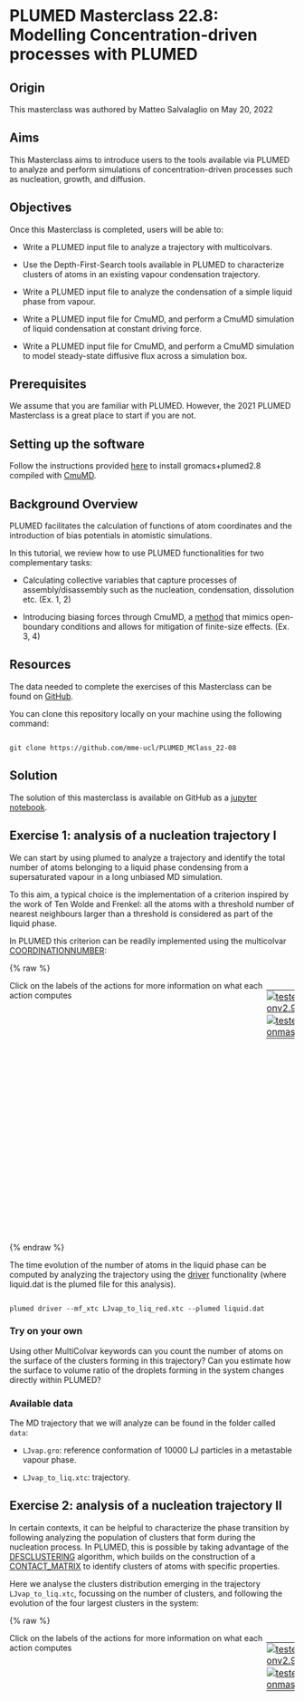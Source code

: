 # PLUMED Masterclass 22.8: Modelling Concentration-driven processes with PLUMED



## Origin 



This masterclass was authored by Matteo Salvalaglio on May 20, 2022



## Aims



This Masterclass aims to introduce users to the tools available via PLUMED to analyze and perform simulations of concentration-driven processes such as nucleation, growth, and diffusion. 



## Objectives



Once this Masterclass is completed, users will be able to:



- Write a PLUMED input file to analyze a trajectory with multicolvars.

- Use the Depth-First-Search tools available in PLUMED to characterize clusters of atoms in an existing vapour condensation trajectory.

- Write a PLUMED input file to analyze the condensation of a simple liquid phase from vapour.  

- Write a PLUMED input file for CmuMD, and perform a CmuMD simulation of liquid condensation at constant driving force.

- Write a PLUMED input file for CmuMD, and perform a CmuMD simulation to model steady-state diffusive flux across a simulation box. 



## Prerequisites



We assume that you are familiar with PLUMED. However, the 2021 PLUMED Masterclass is a great place to start if you are not.



## Setting up the software 



Follow the instructions provided [here](https://urldefense.com/v3/__https://github.com/plumed/masterclass-2022__;!!JFdNOqOXpB6UZW0!5LDzfOpI0a0QUEAXjfWbM4f1ubgf4gC-ELH4qKstVB9wJwXRDKOjaCtm52xOb0YEw5tvTtPxyw$ ) to install gromacs+plumed2.8 compiled with [CmuMD](https://urldefense.com/v3/__https://github.com/mme-ucl/CmuMD__;!!JFdNOqOXpB6UZW0!5LDzfOpI0a0QUEAXjfWbM4f1ubgf4gC-ELH4qKstVB9wJwXRDKOjaCtm52xOb0YEw5sp2Fhg_A$ ).



## Background Overview 



PLUMED facilitates the calculation of functions of atom coordinates and the introduction of bias potentials in atomistic simulations. 



In this tutorial, we review how to use PLUMED functionalities for two complementary tasks: 

- Calculating collective variables that capture processes of assembly/disassembly such as the nucleation, condensation, dissolution etc. (Ex. 1, 2)

- Introducing biasing forces through CmuMD, a [method](https://urldefense.com/v3/__https://aip.scitation.org/doi/abs/10.1063/1.4917200__;!!JFdNOqOXpB6UZW0!5LDzfOpI0a0QUEAXjfWbM4f1ubgf4gC-ELH4qKstVB9wJwXRDKOjaCtm52xOb0YEw5vzGbfc4A$ ) that mimics open-boundary conditions and allows for mitigation of finite-size effects. (Ex. 3, 4)



## Resources



The data needed to complete the exercises of this Masterclass can be found on [GitHub](https://github.com/mme-ucl/PLUMED_MClass_22-08).

You can clone this repository locally on your machine using the following command:



````

git clone https://github.com/mme-ucl/PLUMED_MClass_22-08 

````



## Solution



The solution of this masterclass is available on GitHub as a [jupyter notebook](https://github.com/mme-ucl/PLUMED_MClass_22-08/blob/main/Solution/Solution.ipynb). 



## Exercise 1: analysis of a nucleation trajectory I 



We can start by using plumed to analyze a trajectory and identify the total number of atoms belonging to a liquid phase condensing from a supersaturated vapour in a long unbiased MD simulation.



To this aim, a typical choice is the implementation of a criterion inspired by the work of Ten Wolde and Frenkel: all the atoms with a threshold number of nearest neighbours larger than a threshold is considered as part of the liquid phase. 



In PLUMED this criterion can be readily implemented using the multicolvar [COORDINATIONNUMBER](https://www.plumed.org/doc-master/user-doc/html/_c_o_o_r_d_i_n_a_t_i_o_n_n_u_m_b_e_r.html): 



{% raw %}
<div style="width: 100%; float:left">
<div style="width: 90%; float:left" id="value_details_INSTRUCTIONS.md_working_1.dat"> Click on the labels of the actions for more information on what each action computes </div>
<div style="width: 10%; float:left"><table><tr><td style="padding:1px"><a href="INSTRUCTIONS.md_working_1.dat.plumed.stderr"><img src="https://img.shields.io/badge/v2.9-passing-green.svg" alt="tested onv2.9" /></a></td></tr><tr><td style="padding:1px"><a href="INSTRUCTIONS.md_working_1.dat.plumed_master.stderr"><img src="https://img.shields.io/badge/master-passing-green.svg" alt="tested onmaster" /></a></td></tr></table></div></div>
<pre style="width=97%;">
<span style="color:blue" class="comment"># LIQUID-like atoms</span>
<br/><span id="INSTRUCTIONS.md_working_1.datlq_short"><b name="INSTRUCTIONS.md_working_1.datlq" onclick='showPath("INSTRUCTIONS.md_working_1.dat","INSTRUCTIONS.md_working_1.datlq","INSTRUCTIONS.md_working_1.datlq_shortcut","blue")'>lq</b><span style="display:none;" id="INSTRUCTIONS.md_working_1.datlq_shortcut">The COORDINATIONNUMBER action with label <b>lq</b> calculates the following quantities:<table  align="center" frame="void" width="95%" cellpadding="5%"><tr><td width="5%"><b> Quantity </b>  </td><td width="5%"><b> Type </b>  </td><td><b> Description </b> </td></tr><tr><td width="5%">lq</td><td width="5%"><font color="blue">vector</font></td><td>the value calculated by this action</td></tr><tr><td width="5%">lq_morethan</td><td width="5%"><font color="black">scalar</font></td><td>the number of colvars that have a value more than a threshold</td></tr></table></span>: <div class="tooltip" style="color:green">COORDINATIONNUMBER<div class="right">Calculate the coordination numbers of atoms so that you can then calculate functions of the distribution of This action is <a class="toggler" href='javascript:;' onclick='toggleDisplay("INSTRUCTIONS.md_working_1.datlq");'>a shortcut</a>. <a href="https://www.plumed.org/doc-master/user-doc/html/_c_o_o_r_d_i_n_a_t_i_o_n_n_u_m_b_e_r.html">More details</a><i></i></div></div> <div class="tooltip">SPECIES<div class="right">this keyword is used for colvars such as coordination number<i></i></div></div>=1-10000 <div class="tooltip">SWITCH<div class="right">the switching function that it used in the construction of the contact matrix<i></i></div></div>={CUBIC D_0=0.45 D_MAX=0.55} <div class="tooltip">MORE_THAN<div class="right">calculate the number of variables that are more than a certain target value<i></i></div></div>={RATIONAL R_0=5.0 D_MAX=10.0}
</span><span id="INSTRUCTIONS.md_working_1.datlq_long" style="display:none;"><span style="color:blue" class="comment"># PLUMED interprets the command:
</span><span class="toggler" style="color:red" onclick='toggleDisplay("INSTRUCTIONS.md_working_1.datlq")'># lq: COORDINATIONNUMBER SPECIES=1-10000 SWITCH={CUBIC D_0=0.45 D_MAX=0.55} MORE_THAN={RATIONAL R_0=5.0 D_MAX=10.0}</span>
<span style="color:blue" class="comment"># as follows (Click the red comment above to revert to the short version of the input):</span>
<b name="INSTRUCTIONS.md_working_1.datlq_grp" onclick='showPath("INSTRUCTIONS.md_working_1.dat","INSTRUCTIONS.md_working_1.datlq_grp","INSTRUCTIONS.md_working_1.datlq_grp","violet")'>lq_grp</b><span style="display:none;" id="INSTRUCTIONS.md_working_1.datlq_grp">The GROUP action with label <b>lq_grp</b> calculates the following quantities:<table  align="center" frame="void" width="95%" cellpadding="5%"><tr><td width="5%"><b> Quantity </b>  </td><td width="5%"><b> Type </b>  </td><td><b> Description </b> </td></tr><tr><td width="5%">lq_grp</td><td width="5%"><font color="violet">atoms</font></td><td>indices of atoms specified in GROUP</td></tr></table></span>: <div class="tooltip" style="color:green">GROUP<div class="right">Define a group of atoms so that a particular list of atoms can be referenced with a single label in definitions of CVs or virtual atoms. <a href="https://www.plumed.org/doc-master/user-doc/html/_g_r_o_u_p.html" style="color:green">More details</a><i></i></div></div> <div class="tooltip">ATOMS<div class="right">the numerical indexes for the set of atoms in the group<i></i></div></div>=1-10000 
<b name="INSTRUCTIONS.md_working_1.datlq_mat" onclick='showPath("INSTRUCTIONS.md_working_1.dat","INSTRUCTIONS.md_working_1.datlq_mat","INSTRUCTIONS.md_working_1.datlq_mat","red")'>lq_mat</b><span style="display:none;" id="INSTRUCTIONS.md_working_1.datlq_mat">The CONTACT_MATRIX action with label <b>lq_mat</b> calculates the following quantities:<table  align="center" frame="void" width="95%" cellpadding="5%"><tr><td width="5%"><b> Quantity </b>  </td><td width="5%"><b> Type </b>  </td><td><b> Description </b> </td></tr><tr><td width="5%">lq_mat</td><td width="5%"><font color="red">matrix</font></td><td>a matrix containing the weights for the bonds between each pair of atoms</td></tr></table></span>: <div class="tooltip" style="color:green">CONTACT_MATRIX<div class="right">Adjacency matrix in which two atoms are adjacent if they are within a certain cutoff. <a href="https://www.plumed.org/doc-master/user-doc/html/_c_o_n_t_a_c_t__m_a_t_r_i_x.html" style="color:green">More details</a><i></i></div></div> <div class="tooltip">GROUP<div class="right">specifies the list of atoms that should be assumed indistinguishable<i></i></div></div>=1-10000 <div class="tooltip">SWITCH<div class="right">specify the switching function to use between two sets of indistinguishable atoms<i></i></div></div>={CUBIC D_0=0.45 D_MAX=0.55} 
<b name="INSTRUCTIONS.md_working_1.datlq_ones" onclick='showPath("INSTRUCTIONS.md_working_1.dat","INSTRUCTIONS.md_working_1.datlq_ones","INSTRUCTIONS.md_working_1.datlq_ones","blue")'>lq_ones</b><span style="display:none;" id="INSTRUCTIONS.md_working_1.datlq_ones">The CONSTANT action with label <b>lq_ones</b> calculates the following quantities:<table  align="center" frame="void" width="95%" cellpadding="5%"><tr><td width="5%"><b> Quantity </b>  </td><td width="5%"><b> Type </b>  </td><td><b> Description </b> </td></tr><tr><td width="5%">lq_ones</td><td width="5%"><font color="blue">vector</font></td><td>the constant value that was read from the plumed input</td></tr></table></span>: <div class="tooltip" style="color:green">ONES<div class="right">Create a constant vector with all elements equal to one <a href="https://www.plumed.org/doc-master/user-doc/html/_o_n_e_s.html" style="color:green">More details</a><i></i></div></div> <div class="tooltip">SIZE<div class="right">the number of ones that you would like to create<i></i></div></div>=10000
<b name="INSTRUCTIONS.md_working_1.datlq" onclick='showPath("INSTRUCTIONS.md_working_1.dat","INSTRUCTIONS.md_working_1.datlq","INSTRUCTIONS.md_working_1.datlq","blue")'>lq</b><span style="display:none;" id="INSTRUCTIONS.md_working_1.datlq">The MATRIX_VECTOR_PRODUCT action with label <b>lq</b> calculates the following quantities:<table  align="center" frame="void" width="95%" cellpadding="5%"><tr><td width="5%"><b> Quantity </b>  </td><td width="5%"><b> Type </b>  </td><td><b> Description </b> </td></tr><tr><td width="5%">lq</td><td width="5%"><font color="blue">vector</font></td><td>the vector that is obtained by taking the product between the matrix and the vector that were input</td></tr></table></span>: <div class="tooltip" style="color:green">MATRIX_VECTOR_PRODUCT<div class="right">Calculate the product of the matrix and the vector <a href="https://www.plumed.org/doc-master/user-doc/html/_m_a_t_r_i_x__v_e_c_t_o_r__p_r_o_d_u_c_t.html" style="color:green">More details</a><i></i></div></div> <div class="tooltip">ARG<div class="right">the input for this action is the scalar output from one or more other actions<i></i></div></div>=<b name="INSTRUCTIONS.md_working_1.datlq_mat">lq_mat</b>,<b name="INSTRUCTIONS.md_working_1.datlq_ones">lq_ones</b> 
<b name="INSTRUCTIONS.md_working_1.datlq_caverage" onclick='showPath("INSTRUCTIONS.md_working_1.dat","INSTRUCTIONS.md_working_1.datlq_caverage","INSTRUCTIONS.md_working_1.datlq_caverage","black")'>lq_caverage</b><span style="display:none;" id="INSTRUCTIONS.md_working_1.datlq_caverage">The MEAN action with label <b>lq_caverage</b> calculates the following quantities:<table  align="center" frame="void" width="95%" cellpadding="5%"><tr><td width="5%"><b> Quantity </b>  </td><td width="5%"><b> Type </b>  </td><td><b> Description </b> </td></tr><tr><td width="5%">lq_caverage</td><td width="5%"><font color="black">scalar</font></td><td>the mean of all the elements in the input vector</td></tr></table></span>: <div class="tooltip" style="color:green">MEAN<div class="right">Calculate the arithmetic mean of the elements in a vector <a href="https://www.plumed.org/doc-master/user-doc/html/_m_e_a_n.html" style="color:green">More details</a><i></i></div></div> <div class="tooltip">ARG<div class="right">the input to this function<i></i></div></div>=<b name="INSTRUCTIONS.md_working_1.datlq">lq</b> <div class="tooltip">PERIODIC<div class="right">if the output of your function is periodic then you should specify the periodicity of the function<i></i></div></div>=NO 
<b name="INSTRUCTIONS.md_working_1.datlq_mt" onclick='showPath("INSTRUCTIONS.md_working_1.dat","INSTRUCTIONS.md_working_1.datlq_mt","INSTRUCTIONS.md_working_1.datlq_mt","blue")'>lq_mt</b><span style="display:none;" id="INSTRUCTIONS.md_working_1.datlq_mt">The MORE_THAN action with label <b>lq_mt</b> calculates the following quantities:<table  align="center" frame="void" width="95%" cellpadding="5%"><tr><td width="5%"><b> Quantity </b>  </td><td width="5%"><b> Type </b>  </td><td><b> Description </b> </td></tr><tr><td width="5%">lq_mt</td><td width="5%"><font color="blue">vector</font></td><td>the vector obtained by doing an element-wise application of a function that is one if the if the input is more than a threshold to the input vectors</td></tr></table></span>: <div class="tooltip" style="color:green">MORE_THAN<div class="right">Use a switching function to determine how many of the input variables are more than a certain cutoff. <a href="https://www.plumed.org/doc-master/user-doc/html/_m_o_r_e__t_h_a_n.html" style="color:green">More details</a><i></i></div></div> <div class="tooltip">ARG<div class="right">the input to this function<i></i></div></div>=<b name="INSTRUCTIONS.md_working_1.datlq">lq</b> <div class="tooltip">SWITCH<div class="right">This keyword is used if you want to employ an alternative to the continuous swiching function defined above<i></i></div></div>={RATIONAL R_0=5.0 D_MAX=10.0} 
<b name="INSTRUCTIONS.md_working_1.datlq_morethan" onclick='showPath("INSTRUCTIONS.md_working_1.dat","INSTRUCTIONS.md_working_1.datlq_morethan","INSTRUCTIONS.md_working_1.datlq_morethan","black")'>lq_morethan</b><span style="display:none;" id="INSTRUCTIONS.md_working_1.datlq_morethan">The SUM action with label <b>lq_morethan</b> calculates the following quantities:<table  align="center" frame="void" width="95%" cellpadding="5%"><tr><td width="5%"><b> Quantity </b>  </td><td width="5%"><b> Type </b>  </td><td><b> Description </b> </td></tr><tr><td width="5%">lq_morethan</td><td width="5%"><font color="black">scalar</font></td><td>the sum of all the elements in the input vector</td></tr></table></span>: <div class="tooltip" style="color:green">SUM<div class="right">Calculate the sum of the arguments <a href="https://www.plumed.org/doc-master/user-doc/html/_s_u_m.html" style="color:green">More details</a><i></i></div></div> <div class="tooltip">ARG<div class="right">the input to this function<i></i></div></div>=<b name="INSTRUCTIONS.md_working_1.datlq_mt">lq_mt</b> <div class="tooltip">PERIODIC<div class="right">if the output of your function is periodic then you should specify the periodicity of the function<i></i></div></div>=NO 
<span style="color:blue"># --- End of included input --- </span></span><br/><div class="tooltip" style="color:green">PRINT<div class="right">Print quantities to a file. <a href="https://www.plumed.org/doc-master/user-doc/html/_p_r_i_n_t.html" style="color:green">More details</a><i></i></div></div> <div class="tooltip">ARG<div class="right">the input for this action is the scalar output from one or more other actions<i></i></div></div>=<b name="INSTRUCTIONS.md_working_1.datlq">lq.morethan</b> <div class="tooltip">STRIDE<div class="right"> the frequency with which the quantities of interest should be output<i></i></div></div>=1 <div class="tooltip">FILE<div class="right">the name of the file on which to output these quantities<i></i></div></div>=nliquid.dat
</pre>
 {% endraw %} 



The time evolution of the number of atoms in the liquid phase can be computed by analyzing the trajectory using the [driver](https://www.plumed.org/doc-master/user-doc/html/driver.html) functionality (where liquid.dat is the plumed file for this analysis). 



````

plumed driver --mf_xtc LJvap_to_liq_red.xtc --plumed liquid.dat

````



### Try on your own



Using other MultiColvar keywords can you count the number of atoms on the surface of the clusters forming in this trajectory? Can you estimate how the surface to volume ratio of the droplets forming in the system changes directly within PLUMED? 



### Available data



The MD trajectory that we will analyze can be found in the folder called `data`:

- `LJvap.gro`: reference conformation of 10000 LJ particles in a metastable vapour phase.

- `LJvap_to_liq.xtc`: trajectory.



## Exercise 2: analysis of a nucleation trajectory II



In certain contexts, it can be helpful to characterize the phase transition by following analyzing the population of clusters that form during the nucleation process. In PLUMED, this is possible by taking advantage of the [DFSCLUSTERING](https://www.plumed.org/doc-master/user-doc/html/_d_f_s_c_l_u_s_t_e_r_i_n_g.html) algorithm, which builds on the construction of a [CONTACT_MATRIX](https://www.plumed.org/doc-master/user-doc/html/_c_o_n_t_a_c_t__m_a_t_r_i_x.html) to identify clusters of atoms with specific properties. 



Here we analyse the clusters distribution emerging in the trajectory `LJvap_to_liq.xtc`, focussing on the number of clusters, and following the evolution of the four largest clusters in the system: 



{% raw %}
<div style="width: 100%; float:left">
<div style="width: 90%; float:left" id="value_details_INSTRUCTIONS.md_working_2.dat"> Click on the labels of the actions for more information on what each action computes </div>
<div style="width: 10%; float:left"><table><tr><td style="padding:1px"><a href="INSTRUCTIONS.md_working_2.dat.plumed.stderr"><img src="https://img.shields.io/badge/v2.9-failed-red.svg" alt="tested onv2.9" /></a></td></tr><tr><td style="padding:1px"><a href="INSTRUCTIONS.md_working_2.dat.plumed_master.stderr"><img src="https://img.shields.io/badge/master-failed-red.svg" alt="tested onmaster" /></a></td></tr></table></div></div>
<pre style="width=97%;">
<span style="color:blue" class="comment"># Identify liquid-like atoms</span>
<br/><b name="INSTRUCTIONS.md_working_2.datlq" onclick='showPath("INSTRUCTIONS.md_working_2.dat","INSTRUCTIONS.md_working_2.datlq","INSTRUCTIONS.md_working_2.datlq","brown")'>lq</b>: <div class="tooltip" style="color:green">COORDINATIONNUMBER<div class="right">Calculate the coordination numbers of atoms so that you can then calculate functions of the distribution of <a href="https://www.plumed.org/doc-master/user-doc/html/_c_o_o_r_d_i_n_a_t_i_o_n_n_u_m_b_e_r.html" style="color:green">More details</a><i></i></div></div> <div class="tooltip">SPECIES<div class="right">this keyword is used for colvars such as coordination number<i></i></div></div>=1-10000 <div class="tooltip">SWITCH<div class="right">the switching function that it used in the construction of the contact matrix<i></i></div></div>={CUBIC D_0=0.45  D_MAX=0.55} <div class="tooltip">MORE_THAN<div class="right">calculate the number of variables that are more than a certain target value<i></i></div></div>={RATIONAL R_0=5.0 D_MAX=10.0}


<br/><span style="color:blue" class="comment"># Define a contact matrix &amp; perfom DFS clustering </span>
<br/><span style="display:none;" id="INSTRUCTIONS.md_working_2.datlq">The COORDINATIONNUMBER action with label <b>lq</b> calculates the following quantities:<table  align="center" frame="void" width="95%" cellpadding="5%"><tr><td width="5%"><b> Quantity </b>  </td><td><b> Description </b> </td></tr><tr><td width="5%">lq.morethan</td><td>the number of colvars that have a value more than a threshold</td></tr></table></span><b name="INSTRUCTIONS.md_working_2.datcm" onclick='showPath("INSTRUCTIONS.md_working_2.dat","INSTRUCTIONS.md_working_2.datcm","INSTRUCTIONS.md_working_2.datcm","brown")'>cm</b>: <div class="tooltip" style="color:green">CONTACT_MATRIX<div class="right">Adjacency matrix in which two atoms are adjacent if they are within a certain cutoff. <a href="https://www.plumed.org/doc-master/user-doc/html/_c_o_n_t_a_c_t__m_a_t_r_i_x.html" style="color:green">More details</a><i></i></div></div> <div class="tooltip">ATOMS<div class="right">the atoms for which you would like to calculate the adjacency matrix<i></i></div></div>=<b name="INSTRUCTIONS.md_working_2.datlq">lq</b>  <div class="tooltip">SWITCH<div class="right">specify the switching function to use between two sets of indistinguishable atoms<i></i></div></div>={CUBIC D_0=0.45  D_MAX=0.55}
<br/><span style="display:none;" id="INSTRUCTIONS.md_working_2.datcm">The CONTACT_MATRIX action with label <b>cm</b> calculates the following quantities:<table  align="center" frame="void" width="95%" cellpadding="5%"><tr><td width="5%"><b> Quantity </b>  </td><td><b> Description </b> </td></tr><tr><td width="5%">cm.value</td><td>a matrix containing the weights for the bonds between each pair of atoms</td></tr></table></span><b name="INSTRUCTIONS.md_working_2.datdfs" onclick='showPath("INSTRUCTIONS.md_working_2.dat","INSTRUCTIONS.md_working_2.datdfs","INSTRUCTIONS.md_working_2.datdfs","brown")'>dfs</b>: <div class="tooltip" style="color:green">DFSCLUSTERING<div class="right">Find the connected components of the matrix using the depth first search clustering algorithm. <a href="https://www.plumed.org/doc-master/user-doc/html/_d_f_s_c_l_u_s_t_e_r_i_n_g.html" style="color:green">More details</a><i></i></div></div> <div class="tooltip">MATRIX<div class="right">the input matrix (can use ARG instead)<i></i></div></div>=<b name="INSTRUCTIONS.md_working_2.datcm">cm</b>


<br/><span style="color:blue" class="comment"># Compute the size of the four largest clusters</span>
<br/><span style="display:none;" id="INSTRUCTIONS.md_working_2.datdfs">The DFSCLUSTERING action with label <b>dfs</b> calculates the following quantities:<table  align="center" frame="void" width="95%" cellpadding="5%"><tr><td width="5%"><b> Quantity </b>  </td><td><b> Description </b> </td></tr><tr><td width="5%">dfs.value</td><td>vector with length that is equal to the number of rows in the input matrix</td></tr></table></span><b name="INSTRUCTIONS.md_working_2.datcluster_1" onclick='showPath("INSTRUCTIONS.md_working_2.dat","INSTRUCTIONS.md_working_2.datcluster_1","INSTRUCTIONS.md_working_2.datcluster_1","brown")'>cluster_1</b>: <div class="tooltip" style="color:green">CLUSTER_NATOMS<div class="right">Calculate the number of atoms in the cluster of interest <a href="https://www.plumed.org/doc-master/user-doc/html/_c_l_u_s_t_e_r__n_a_t_o_m_s.html" style="color:green">More details</a><i></i></div></div> <div class="tooltip">CLUSTERS<div class="right">the label of the action that does the clustering<i></i></div></div>=<b name="INSTRUCTIONS.md_working_2.datdfs">dfs</b> <div class="tooltip">CLUSTER<div class="right"> which cluster would you like to look at 1 is the largest cluster, 2 is the second largest, 3 is the the third largest and so on<i></i></div></div>=1    
<br/><span style="display:none;" id="INSTRUCTIONS.md_working_2.datcluster_1">The CLUSTER_NATOMS action with label <b>cluster_1</b> calculates the following quantities:<table  align="center" frame="void" width="95%" cellpadding="5%"><tr><td width="5%"><b> Quantity </b>  </td><td><b> Description </b> </td></tr><tr><td width="5%">cluster_1.value</td><td>the number of atoms in the cluster</td></tr></table></span><b name="INSTRUCTIONS.md_working_2.datcluster_2" onclick='showPath("INSTRUCTIONS.md_working_2.dat","INSTRUCTIONS.md_working_2.datcluster_2","INSTRUCTIONS.md_working_2.datcluster_2","brown")'>cluster_2</b>: <div class="tooltip" style="color:green">CLUSTER_NATOMS<div class="right">Calculate the number of atoms in the cluster of interest <a href="https://www.plumed.org/doc-master/user-doc/html/_c_l_u_s_t_e_r__n_a_t_o_m_s.html" style="color:green">More details</a><i></i></div></div> <div class="tooltip">CLUSTERS<div class="right">the label of the action that does the clustering<i></i></div></div>=<b name="INSTRUCTIONS.md_working_2.datdfs">dfs</b> <div class="tooltip">CLUSTER<div class="right"> which cluster would you like to look at 1 is the largest cluster, 2 is the second largest, 3 is the the third largest and so on<i></i></div></div>=2
<br/><span style="display:none;" id="INSTRUCTIONS.md_working_2.datcluster_2">The CLUSTER_NATOMS action with label <b>cluster_2</b> calculates the following quantities:<table  align="center" frame="void" width="95%" cellpadding="5%"><tr><td width="5%"><b> Quantity </b>  </td><td><b> Description </b> </td></tr><tr><td width="5%">cluster_2.value</td><td>the number of atoms in the cluster</td></tr></table></span><b name="INSTRUCTIONS.md_working_2.datcluster_3" onclick='showPath("INSTRUCTIONS.md_working_2.dat","INSTRUCTIONS.md_working_2.datcluster_3","INSTRUCTIONS.md_working_2.datcluster_3","brown")'>cluster_3</b>: <div class="tooltip" style="color:green">CLUSTER_NATOMS<div class="right">Calculate the number of atoms in the cluster of interest <a href="https://www.plumed.org/doc-master/user-doc/html/_c_l_u_s_t_e_r__n_a_t_o_m_s.html" style="color:green">More details</a><i></i></div></div> <div class="tooltip">CLUSTERS<div class="right">the label of the action that does the clustering<i></i></div></div>=<b name="INSTRUCTIONS.md_working_2.datdfs">dfs</b> <div class="tooltip">CLUSTER<div class="right"> which cluster would you like to look at 1 is the largest cluster, 2 is the second largest, 3 is the the third largest and so on<i></i></div></div>=3
<br/><span style="display:none;" id="INSTRUCTIONS.md_working_2.datcluster_3">The CLUSTER_NATOMS action with label <b>cluster_3</b> calculates the following quantities:<table  align="center" frame="void" width="95%" cellpadding="5%"><tr><td width="5%"><b> Quantity </b>  </td><td><b> Description </b> </td></tr><tr><td width="5%">cluster_3.value</td><td>the number of atoms in the cluster</td></tr></table></span><b name="INSTRUCTIONS.md_working_2.datcluster_4" onclick='showPath("INSTRUCTIONS.md_working_2.dat","INSTRUCTIONS.md_working_2.datcluster_4","INSTRUCTIONS.md_working_2.datcluster_4","brown")'>cluster_4</b>: <div class="tooltip" style="color:green">CLUSTER_NATOMS<div class="right">Calculate the number of atoms in the cluster of interest <a href="https://www.plumed.org/doc-master/user-doc/html/_c_l_u_s_t_e_r__n_a_t_o_m_s.html" style="color:green">More details</a><i></i></div></div> <div class="tooltip">CLUSTERS<div class="right">the label of the action that does the clustering<i></i></div></div>=<b name="INSTRUCTIONS.md_working_2.datdfs">dfs</b> <div class="tooltip">CLUSTER<div class="right"> which cluster would you like to look at 1 is the largest cluster, 2 is the second largest, 3 is the the third largest and so on<i></i></div></div>=4


<br/><span style="color:blue" class="comment"># Compute the number of clusters  </span>
<br/><span style="display:none;" id="INSTRUCTIONS.md_working_2.datcluster_4">The CLUSTER_NATOMS action with label <b>cluster_4</b> calculates the following quantities:<table  align="center" frame="void" width="95%" cellpadding="5%"><tr><td width="5%"><b> Quantity </b>  </td><td><b> Description </b> </td></tr><tr><td width="5%">cluster_4.value</td><td>the number of atoms in the cluster</td></tr></table></span><b name="INSTRUCTIONS.md_working_2.datnclust" onclick='showPath("INSTRUCTIONS.md_working_2.dat","INSTRUCTIONS.md_working_2.datnclust","INSTRUCTIONS.md_working_2.datnclust","brown")'>nclust</b>: <div class="tooltip" style="color:green">CLUSTER_DISTRIBUTION<div class="right">Calculate functions of the distribution of properties in your connected components. <a href="https://www.plumed.org/doc-master/user-doc/html/_c_l_u_s_t_e_r__d_i_s_t_r_i_b_u_t_i_o_n.html" style="color:green">More details</a><i></i></div></div> <div class="tooltip">CLUSTERS<div class="right">the label of the action that does the clustering<i></i></div></div>=<b name="INSTRUCTIONS.md_working_2.datdfs">dfs</b> <div class="tooltip">MORE_THAN<div class="right">calculate the number of variables that are more than a certain target value<i></i></div></div>={GAUSSIAN D_0=D_0=1.95 R_0=0.01 D_MAX=1.99}


<br/><span style="color:blue" class="comment"># PRINT to file</span>
<br/><span style="display:none;" id="INSTRUCTIONS.md_working_2.datnclust">The CLUSTER_DISTRIBUTION action with label <b>nclust</b> calculates the following quantities:<table  align="center" frame="void" width="95%" cellpadding="5%"><tr><td width="5%"><b> Quantity </b>  </td><td><b> Description </b> </td></tr><tr><td width="5%">nclust.morethan</td><td>the number of colvars that have a value more than a threshold</td></tr></table></span><div class="tooltip" style="color:green">PRINT<div class="right">Print quantities to a file. <a href="https://www.plumed.org/doc-master/user-doc/html/_p_r_i_n_t.html" style="color:green">More details</a><i></i></div></div> <div class="tooltip">ARG<div class="right">the input for this action is the scalar output from one or more other actions<i></i></div></div>=<b name="INSTRUCTIONS.md_working_2.datlq">lq.morethan</b>,<b name="INSTRUCTIONS.md_working_2.datnclust">nclust.*</b>,<b name="INSTRUCTIONS.md_working_2.datcluster_1">cluster_1</b>,<b name="INSTRUCTIONS.md_working_2.datcluster_2">cluster_2</b>,<b name="INSTRUCTIONS.md_working_2.datcluster_3">cluster_3</b>,<b name="INSTRUCTIONS.md_working_2.datcluster_4">cluster_4</b> <div class="tooltip">STRIDE<div class="right"> the frequency with which the quantities of interest should be output<i></i></div></div>=1  <div class="tooltip">FILE<div class="right">the name of the file on which to output these quantities<i></i></div></div>=clusters.dat


<br/><span style="display:none;" id="INSTRUCTIONS.md_working_2.dat">The PRINT action with label <b></b> calculates something</span><div class="tooltip" style="color:green">FLUSH<div class="right">This command instructs plumed to flush all the open files with a user specified frequency. <a href="https://www.plumed.org/doc-master/user-doc/html/_f_l_u_s_h.html" style="color:green">More details</a><i></i></div></div> <div class="tooltip">STRIDE<div class="right">the frequency with which all the open files should be flushed<i></i></div></div>=1
</pre>
 {% endraw %} 



### Try on your own



Modifying the setup above, can you compute the number of clusters with a size larger than 20 LJ particles? 



### Available data



The MD trajectory that we will analyze can be found in the folder called `data`:

- `LJvap.gro`: reference conformation of 10000 LJ particles in a metastable vapour phase.

- `LJvap_to_liq.xtc`: trajectory.



## Exercise 3: Steady-state diffusive flux with CmuMD



In the two examples discussed in Exercises 1 and 2 it is apparent that the process of condensation reaches steady state due to finite-size effects. However, looking at the process more carefully, one can notice that the driving force leading to phase separation is far from constant.

C$\mu$MD allows using PLUMED to apply ad-hoc forces and keep constant the composition of spatial regions of the simulation box called control regions. This feature allows to model processes driven by concentration in steady, out-of-equilibrium conditions. 



The first example we will focus on is a purely diffusive process in a LJ vapour. 



A PLUMED file that allows imposing a steady concentration difference with CmuMD looks like: 



{% raw %}
<div style="width: 100%; float:left">
<div style="width: 90%; float:left" id="value_details_INSTRUCTIONS.md_working_3.dat"> Click on the labels of the actions for more information on what each action computes </div>
<div style="width: 10%; float:left"><table><tr><td style="padding:1px"><a href="INSTRUCTIONS.md_working_3.dat.plumed.stderr"><img src="https://img.shields.io/badge/v2.9-failed-red.svg" alt="tested onv2.9" /></a></td></tr><tr><td style="padding:1px"><a href="INSTRUCTIONS.md_working_3.dat.plumed_master.stderr"><img src="https://img.shields.io/badge/master-failed-red.svg" alt="tested onmaster" /></a></td></tr></table></div></div>
<pre style="width=97%;">
<span style="color:blue" class="comment"># Define groups of atoms</span>
<br/><b name="INSTRUCTIONS.md_working_3.datLJ" onclick='showPath("INSTRUCTIONS.md_working_3.dat","INSTRUCTIONS.md_working_3.datLJ","INSTRUCTIONS.md_working_3.datLJ","brown")'>LJ</b>: <div class="tooltip" style="color:green">GROUP<div class="right">Define a group of atoms so that a particular list of atoms can be referenced with a single label in definitions of CVs or virtual atoms. <a href="https://www.plumed.org/doc-master/user-doc/html/_g_r_o_u_p.html" style="color:green">More details</a><i></i></div></div> <div class="tooltip">ATOMS<div class="right">the numerical indexes for the set of atoms in the group<i></i></div></div>=1-1000:1 


<br/><span style="color:blue" class="comment"># Provide parameters for the CV</span>
<br/><span style="display:none;" id="INSTRUCTIONS.md_working_3.datLJ">The GROUP action with label <b>LJ</b> calculates something</span><b name="INSTRUCTIONS.md_working_3.datleft" onclick='showPath("INSTRUCTIONS.md_working_3.dat","INSTRUCTIONS.md_working_3.datleft","INSTRUCTIONS.md_working_3.datleft","brown")'>left</b>:  <div class="tooltip" style="color:green">CMUMD<div class="right">This action is not part of PLUMED and was included by using a LOAD command <a href="https://www.plumed.org/doc-master/user-doc/html/_l_o_a_d.html" style="color:green">More details</a><i></i></div></div> GROUP=lj NSV=1 FIXED=0.5 DCR=0.25 CRSIZE=0.1 WF=0.0001  ASYMM=-1 NINT=0.1 NZ=291
<br/><b name="INSTRUCTIONS.md_working_3.datright" onclick='showPath("INSTRUCTIONS.md_working_3.dat","INSTRUCTIONS.md_working_3.datright","INSTRUCTIONS.md_working_3.datright","brown")'>right</b>:  <div class="tooltip" style="color:green">CMUMD<div class="right">This action is not part of PLUMED and was included by using a LOAD command <a href="https://www.plumed.org/doc-master/user-doc/html/_l_o_a_d.html" style="color:green">More details</a><i></i></div></div> GROUP=lj NSV=1 FIXED=0.5 DCR=0.25 CRSIZE=0.1 WF=0.0001  ASYMM=1 NINT=0.1 NZ=291


<br/><span style="color:blue" class="comment"># CmuMD is implemented as a restraint on the densities of species in CR</span>
<br/><b name="INSTRUCTIONS.md_working_3.datrleft" onclick='showPath("INSTRUCTIONS.md_working_3.dat","INSTRUCTIONS.md_working_3.datrleft","INSTRUCTIONS.md_working_3.datrleft","brown")'>rleft</b>:  <div class="tooltip" style="color:green">RESTRAINT<div class="right">Adds harmonic and/or linear restraints on one or more variables. <a href="https://www.plumed.org/doc-master/user-doc/html/_r_e_s_t_r_a_i_n_t.html" style="color:green">More details</a><i></i></div></div> <div class="tooltip">ARG<div class="right">the arguments on which the bias is acting<i></i></div></div>=left <div class="tooltip">AT<div class="right">the position of the restraint<i></i></div></div>=1.4 <div class="tooltip">KAPPA<div class="right"> specifies that the restraint is harmonic and what the values of the force constants on each of the variables are<i></i></div></div>=1000.0 
<br/><span style="display:none;" id="INSTRUCTIONS.md_working_3.datrleft">The RESTRAINT action with label <b>rleft</b> calculates the following quantities:<table  align="center" frame="void" width="95%" cellpadding="5%"><tr><td width="5%"><b> Quantity </b>  </td><td><b> Description </b> </td></tr><tr><td width="5%">rleft.bias</td><td>the instantaneous value of the bias potential</td></tr><tr><td width="5%">rleft.force2</td><td>the instantaneous value of the squared force due to this bias potential</td></tr></table></span><b name="INSTRUCTIONS.md_working_3.datrright" onclick='showPath("INSTRUCTIONS.md_working_3.dat","INSTRUCTIONS.md_working_3.datrright","INSTRUCTIONS.md_working_3.datrright","brown")'>rright</b>: <div class="tooltip" style="color:green">RESTRAINT<div class="right">Adds harmonic and/or linear restraints on one or more variables. <a href="https://www.plumed.org/doc-master/user-doc/html/_r_e_s_t_r_a_i_n_t.html" style="color:green">More details</a><i></i></div></div> <div class="tooltip">ARG<div class="right">the arguments on which the bias is acting<i></i></div></div>=right <div class="tooltip">AT<div class="right">the position of the restraint<i></i></div></div>=0.05 <div class="tooltip">KAPPA<div class="right"> specifies that the restraint is harmonic and what the values of the force constants on each of the variables are<i></i></div></div>=2000.0 


<br/><span style="color:blue" class="comment"># Report the densities and bias</span>
<br/><span style="display:none;" id="INSTRUCTIONS.md_working_3.datrright">The RESTRAINT action with label <b>rright</b> calculates the following quantities:<table  align="center" frame="void" width="95%" cellpadding="5%"><tr><td width="5%"><b> Quantity </b>  </td><td><b> Description </b> </td></tr><tr><td width="5%">rright.bias</td><td>the instantaneous value of the bias potential</td></tr><tr><td width="5%">rright.force2</td><td>the instantaneous value of the squared force due to this bias potential</td></tr></table></span><div class="tooltip" style="color:green">PRINT<div class="right">Print quantities to a file. <a href="https://www.plumed.org/doc-master/user-doc/html/_p_r_i_n_t.html" style="color:green">More details</a><i></i></div></div> ...

<div class="tooltip">ARG<div class="right">the input for this action is the scalar output from one or more other actions<i></i></div></div>=left,right,<b name="INSTRUCTIONS.md_working_3.datrleft">rleft.bias</b>,<b name="INSTRUCTIONS.md_working_3.datrright">rright.bias</b>

<div class="tooltip">STRIDE<div class="right"> the frequency with which the quantities of interest should be output<i></i></div></div>=10

<div class="tooltip">FILE<div class="right">the name of the file on which to output these quantities<i></i></div></div>=CMUMD_log

... PRINT
</pre>
 {% endraw %} 



We can run a CMUMD simulation under these conditions as: 



````

gmx_mpi mdrun --plumed cmumd_diff.dat

````



### Try on your own 



Perform simulations at varying concentration differences.

Compute the concentration gradient across the simulation box as a function of the concentration difference between left and right controlled volumes.



### Available data 



In the folder `data`:

- `LJ_diffusion.gro`: reference conformation of 1000 LJ particles.

- `LJ_diffusion.xtc`: trajectory evolving under the effect of the stationary concentration gradient. 

 

## Exercise 4: Steady-state condensation process with C$\mu$MD



The fourth exercise combines aspects of the previous three. We will use CmuMD to control the driving force associated with the growth of a dense phase represented by a slab at the center of a simulation box. 



Similarly to the diffusion case the plumed file that can be used to perform this type of simulation reads: 



{% raw %}
<div style="width: 100%; float:left">
<div style="width: 90%; float:left" id="value_details_INSTRUCTIONS.md_working_4.dat"> Click on the labels of the actions for more information on what each action computes </div>
<div style="width: 10%; float:left"><table><tr><td style="padding:1px"><a href="INSTRUCTIONS.md_working_4.dat.plumed.stderr"><img src="https://img.shields.io/badge/v2.9-failed-red.svg" alt="tested onv2.9" /></a></td></tr><tr><td style="padding:1px"><a href="INSTRUCTIONS.md_working_4.dat.plumed_master.stderr"><img src="https://img.shields.io/badge/master-failed-red.svg" alt="tested onmaster" /></a></td></tr></table></div></div>
<pre style="width=97%;">
<span style="color:blue" class="comment"># Define groups of atoms</span>
<br/><b name="INSTRUCTIONS.md_working_4.datLJ" onclick='showPath("INSTRUCTIONS.md_working_4.dat","INSTRUCTIONS.md_working_4.datLJ","INSTRUCTIONS.md_working_4.datLJ","brown")'>LJ</b>: <div class="tooltip" style="color:green">GROUP<div class="right">Define a group of atoms so that a particular list of atoms can be referenced with a single label in definitions of CVs or virtual atoms. <a href="https://www.plumed.org/doc-master/user-doc/html/_g_r_o_u_p.html" style="color:green">More details</a><i></i></div></div> <div class="tooltip">ATOMS<div class="right">the numerical indexes for the set of atoms in the group<i></i></div></div>=1001-2000:1


<br/><span style="color:blue" class="comment"># Provide parameters for the CV</span>
<br/><span style="display:none;" id="INSTRUCTIONS.md_working_4.datLJ">The GROUP action with label <b>LJ</b> calculates something</span><b name="INSTRUCTIONS.md_working_4.datleft" onclick='showPath("INSTRUCTIONS.md_working_4.dat","INSTRUCTIONS.md_working_4.datleft","INSTRUCTIONS.md_working_4.datleft","brown")'>left</b>:  <div class="tooltip" style="color:green">CMUMD<div class="right">This action is not part of PLUMED and was included by using a LOAD command <a href="https://www.plumed.org/doc-master/user-doc/html/_l_o_a_d.html" style="color:green">More details</a><i></i></div></div> GROUP=lj NSV=1 FIXED=0.4 DCR=0.25 CRSIZE=0.1 WF=0.0001  ASYMM=-1 NINT=0.1 NZ=291
<br/><b name="INSTRUCTIONS.md_working_4.datright" onclick='showPath("INSTRUCTIONS.md_working_4.dat","INSTRUCTIONS.md_working_4.datright","INSTRUCTIONS.md_working_4.datright","brown")'>right</b>:  <div class="tooltip" style="color:green">CMUMD<div class="right">This action is not part of PLUMED and was included by using a LOAD command <a href="https://www.plumed.org/doc-master/user-doc/html/_l_o_a_d.html" style="color:green">More details</a><i></i></div></div> GROUP=lj NSV=1 FIXED=0.6 DCR=0.25 CRSIZE=0.1 WF=0.0001  ASYMM=1 NINT=0.1 NZ=291


<br/><span style="color:blue" class="comment"># CmuMD is implemented as a restraint on the densities of species in CR</span>
<br/><b name="INSTRUCTIONS.md_working_4.datleft" onclick='showPath("INSTRUCTIONS.md_working_4.dat","INSTRUCTIONS.md_working_4.datleft","INSTRUCTIONS.md_working_4.datleft","brown")'>left</b>:  <div class="tooltip" style="color:green">RESTRAINT<div class="right">Adds harmonic and/or linear restraints on one or more variables. <a href="https://www.plumed.org/doc-master/user-doc/html/_r_e_s_t_r_a_i_n_t.html" style="color:green">More details</a><i></i></div></div> <div class="tooltip">ARG<div class="right">the arguments on which the bias is acting<i></i></div></div>=left <div class="tooltip">AT<div class="right">the position of the restraint<i></i></div></div>=3 <div class="tooltip">KAPPA<div class="right"> specifies that the restraint is harmonic and what the values of the force constants on each of the variables are<i></i></div></div>=2000.0 
<br/><span style="display:none;" id="INSTRUCTIONS.md_working_4.datleft">The RESTRAINT action with label <b>left</b> calculates the following quantities:<table  align="center" frame="void" width="95%" cellpadding="5%"><tr><td width="5%"><b> Quantity </b>  </td><td><b> Description </b> </td></tr><tr><td width="5%">left.bias</td><td>the instantaneous value of the bias potential</td></tr><tr><td width="5%">left.force2</td><td>the instantaneous value of the squared force due to this bias potential</td></tr></table></span><b name="INSTRUCTIONS.md_working_4.datright" onclick='showPath("INSTRUCTIONS.md_working_4.dat","INSTRUCTIONS.md_working_4.datright","INSTRUCTIONS.md_working_4.datright","brown")'>right</b>: <div class="tooltip" style="color:green">RESTRAINT<div class="right">Adds harmonic and/or linear restraints on one or more variables. <a href="https://www.plumed.org/doc-master/user-doc/html/_r_e_s_t_r_a_i_n_t.html" style="color:green">More details</a><i></i></div></div> <div class="tooltip">ARG<div class="right">the arguments on which the bias is acting<i></i></div></div>=right <div class="tooltip">AT<div class="right">the position of the restraint<i></i></div></div>=3 <div class="tooltip">KAPPA<div class="right"> specifies that the restraint is harmonic and what the values of the force constants on each of the variables are<i></i></div></div>=2000.0 


<br/><span style="color:blue" class="comment"># Report the densities and bias</span>
<br/><span style="display:none;" id="INSTRUCTIONS.md_working_4.datright">The RESTRAINT action with label <b>right</b> calculates the following quantities:<table  align="center" frame="void" width="95%" cellpadding="5%"><tr><td width="5%"><b> Quantity </b>  </td><td><b> Description </b> </td></tr><tr><td width="5%">right.bias</td><td>the instantaneous value of the bias potential</td></tr><tr><td width="5%">right.force2</td><td>the instantaneous value of the squared force due to this bias potential</td></tr></table></span><div class="tooltip" style="color:green">PRINT<div class="right">Print quantities to a file. <a href="https://www.plumed.org/doc-master/user-doc/html/_p_r_i_n_t.html" style="color:green">More details</a><i></i></div></div> ...

<div class="tooltip">ARG<div class="right">the input for this action is the scalar output from one or more other actions<i></i></div></div>=<b name="INSTRUCTIONS.md_working_4.datleft">left</b>,<b name="INSTRUCTIONS.md_working_4.datright">right</b>,rleft.bias,rright.bias

<div class="tooltip">STRIDE<div class="right"> the frequency with which the quantities of interest should be output<i></i></div></div>=10

<div class="tooltip">FILE<div class="right">the name of the file on which to output these quantities<i></i></div></div>=CMUMD_log

... PRINT
</pre>
 {% endraw %} 



### Available data 



In the folder `data`, a CmuMD trajectory ready for analysis can be found together with the gromacs input files necessary to setup and run it. 

- `LJ_slab.gro`: reference conformation of 1000 LJ particles.

- `LJ_slab.xtc`: trajectory evolving under the effect of the stationary concentration gradient. 

- `md_input_LJ_slab`: MD input files





### Try on your own 



- Setup and run CMUMD simulations for the LJ slab system at varying CR concentrations. 

- Use the multicolvar-based approach discussed in Ex1 to follow the condensation process.  

- Use the graph-based approach discussed in Ex2 to follow the condensation process.

- Monitor the density profile across the simulation box. 

